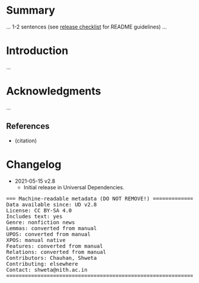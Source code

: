 # Summary

... 1-2 sentences (see [release checklist](http://universaldependencies.org/release_checklist.html#the-readme-file) for README guidelines) ...


# Introduction

...


# Acknowledgments

...

## References

* (citation)


# Changelog

* 2021-05-15 v2.8
  * Initial release in Universal Dependencies.


<pre>
=== Machine-readable metadata (DO NOT REMOVE!) ================================
Data available since: UD v2.8
License: CC BY-SA 4.0
Includes text: yes
Genre: nonfiction news
Lemmas: converted from manual
UPOS: converted from manual
XPOS: manual native
Features: converted from manual
Relations: converted from manual
Contributors: Chauhan, Shweta
Contributing: elsewhere
Contact: shweta@nith.ac.in
===============================================================================
</pre>
